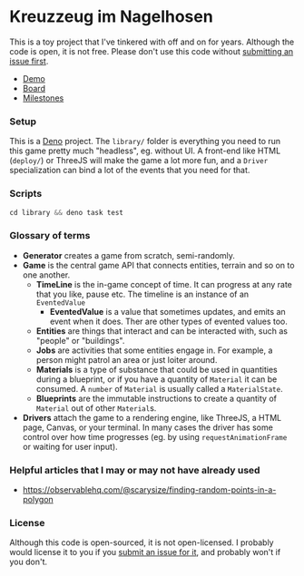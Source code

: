 # Kreuzzeug im Nagelhosen

This is a toy project that I've tinkered with off and on for years. Although the code is open, it is
not free. Please don't use this code without [submitting an issue first](https://github.com/wvbe/kreuzzeug-im-nagelhosen/issues/new).

- [Demo](https://wvbe.github.io/kreuzzeug-im-nagelhosen/)
- [Board](https://github.com/users/wvbe/projects/4/)
- [Milestones](https://github.com/wvbe/kreuzzeug-im-nagelhosen/milestones)

### Setup

This is a [Deno](https://deno.land) project. The `library/` folder is everything you need to run
this game pretty much "headless", eg. without UI. A front-end like HTML (`deploy/`) or ThreeJS will
make the game a lot more fun, and a `Driver` specialization can bind a lot of the events that you
need for that.

### Scripts

```ts
cd library && deno task test
```

### Glossary of terms

- **Generator** creates a game from scratch, semi-randomly.
- **Game** is the central game API that connects entities, terrain and so on to one another.
  - **TimeLine** is the in-game concept of time. It can progress at any rate that you like, pause
    etc. The timeline is an instance of an `EventedValue`
    - **EventedValue** is a value that
      sometimes updates, and emits an event when it does. Ther
      are other types of evented values too.
  - **Entities** are things that interact and can be interacted with, such as "people" or "buildings".
  - **Jobs** are activities that some entities engage in. For example, a person might patrol an
    area or just loiter around.
  - **Materials** is a type of substance that could be used in quantities during a blueprint, or if
    you have a quantity of `Material` it can be consumed. A `number` of `Material` is usually called
    a `MaterialState`.
  - **Blueprints** are the immutable instructions to create a quantity of `Material` out of other
    `Material`s.
- **Drivers** attach the game to a rendering engine, like ThreeJS, a HTML page, Canvas, or your
  terminal. In many cases the driver has some control over how time progresses (eg. by using
  `requestAnimationFrame` or waiting for user input).

### Helpful articles that I may or may not have already used

- https://observablehq.com/@scarysize/finding-random-points-in-a-polygon

### License

Although this code is open-sourced, it is not open-licensed. I probably would license it to you
if you [submit an issue for it](https://github.com/wvbe/kreuzzeug-im-nagelhosen/issues/new),
and probably won't if you don't.
